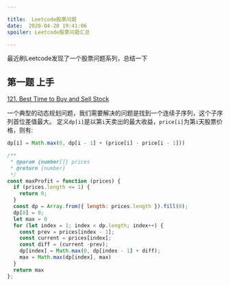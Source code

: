 ```yaml
---

title:  Leetcode股票问题
date:  2020-04-20 19:41:06
spoiler: Leetcode股票问题汇总

---
```


最近刷Leetcode发现了一个股票问题系列，总结一下


<!-- more -->

## 第一题 上手

[121. Best Time to Buy and Sell Stock](https://leetcode.com/problems/best-time-to-buy-and-sell-stock/)


一个典型的动态规划问题，我们需要解决的问题是找到一个连续子序列，这个子序列首位差值最大。
定义`dp[i]`是以第`i`天卖出的最大收益，`price[i]`为第`i`天股票价格，则有:

```js
dp[i] = Math.max(0, dp[i - 1] + (price[i] - price[i - 1]))
```

```js
/**
 * @param {number[]} prices
 * @return {number}
 */
const maxProfit = function (prices) {
  if (prices.length <= 1) {
    return 0;
  }
  const dp = Array.from({ length: prices.length }).fill(0);
  dp[0] = 0;
  let max = 0
  for (let index = 1; index < dp.length; index++) {
    const prev = prices[index - 1];
    const current = prices[index];
    const diff = (current -prev);
    dp[index] = Math.max(0, dp[index - 1] + diff);
    max = Math.max(dp[index], max)
  }
  return max
};

```
